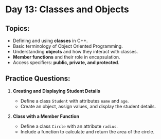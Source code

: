 # **Day 13: Classes and Objects**

## **Topics:**
- Defining and using **classes** in C++.
- Basic terminology of Object Oriented Programming.
- Understanding **objects** and how they interact with classes.
- **Member functions** and their role in encapsulation.
- Access specifiers: **public, private, and protected**.

## **Practice Questions:**

1. **Creating and Displaying Student Details**
   - Define a class `Student` with attributes `name` and `age`.
   - Create an object, assign values, and display the student details.

2. **Class with a Member Function**
   - Define a class `Circle` with an attribute `radius`.
   - Include a function to calculate and return the area of the circle.